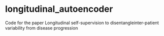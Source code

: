 # longitudinal_autoencoder
Code for the paper Longitudinal self-supervision to disentangleinter-patient variability from disease progression
